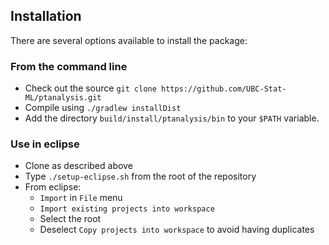 Installation
------------


There are several options available to install the package:

### From the command line

- Check out the source ``git clone https://github.com/UBC-Stat-ML/ptanalysis.git``
- Compile using ``./gradlew installDist``
- Add the directory ``build/install/ptanalysis/bin`` to your ``$PATH`` variable.



### Use in eclipse

- Clone as described above
- Type ``./setup-eclipse.sh`` from the root of the repository
- From eclipse:
  - ``Import`` in ``File`` menu
  - ``Import existing projects into workspace``
  - Select the root
  - Deselect ``Copy projects into workspace`` to avoid having duplicates



